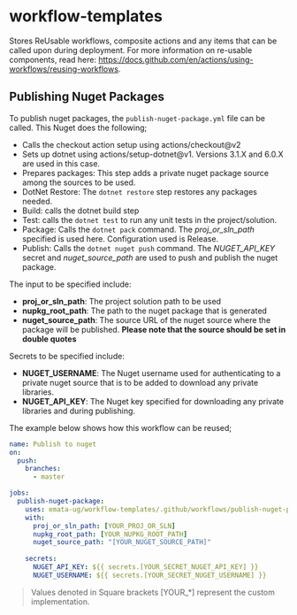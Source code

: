# workflow-templates
Stores ReUsable workflows, composite actions and any items that can be called upon during deployment. For more information on re-usable components, read here: https://docs.github.com/en/actions/using-workflows/reusing-workflows.

## Publishing Nuget Packages
To publish nuget packages, the `publish-nuget-package.yml` file can be called. This Nuget does the following;
- Calls the checkout action setup using actions/checkout@v2
- Sets up dotnet using actions/setup-dotnet@v1. Versions 3.1.X and 6.0.X are used in this case.
- Prepares packages: This step adds a private nuget package source among the sources to be used.
- DotNet Restore: The `dotnet restore` step restores any packages needed.
- Build: calls the dotnet build step
- Test: calls the `dotnet test` to run any unit tests in the project/solution. 
- Package: Calls the `dotnet pack` command. The *proj_or_sln_path* specified is used here. Configuration used is Release.
- Publish: Calls the `dotnet nuget push` command. The *NUGET_API_KEY* secret and *nuget_source_path* are used to push and publish the nuget package. 

The input to be specified include:
- **proj_or_sln_path**: The project solution path to be used
- **nupkg_root_path**: The path to the nuget package that is generated
- **nuget_source_path**: The source URL of the nuget source where the package will be published. **Please note that the source should be set in double quotes**

Secrets to be specified include:
- **NUGET_USERNAME**: The Nuget username used for authenticating to a private nuget source that is to be added to download any private libraries.
- **NUGET_API_KEY**: The Nuget key specified for downloading any private libraries and during publishing.

The example below shows how this workflow can be reused;
```YAML
name: Publish to nuget
on:
  push:
    branches:
      - master

jobs:
  publish-nuget-package:
    uses: emata-ug/workflow-templates/.github/workflows/publish-nuget-package.yml@set-nuget-username-as-secret
    with:
      proj_or_sln_path: [YOUR_PROJ_OR_SLN]
      nupkg_root_path: [YOUR_NUPKG_ROOT_PATH]
      nuget_source_path: "[YOUR_NUGET_SOURCE_PATH]" 
      
    secrets:
      NUGET_API_KEY: ${{ secrets.[YOUR_SECRET_NUGET_API_KEY] }}
      NUGET_USERNAME: ${{ secrets.[YOUR_SECRET_NUGET_USERNAME] }}
```
> Values denoted in Square brackets [YOUR_*] represent the custom implementation.